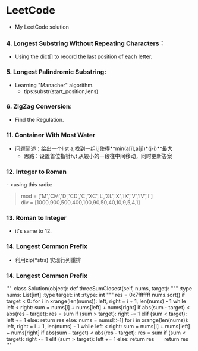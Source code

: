 # LeetCode  
- My LeetCode solution  
### 4. Longest Substring Without Repeating Characters：  
- Using the dict[] to record the last position of each letter.  
### 5. Longest Palindromic Substring:  
- Learning "Manacher" algorithm.  
  - tips:substr(start_position,lens)  
### 6. ZigZag Conversion:  
- Find the Regulation.  
### 11. Container With Most Water  
- 问题简述：给出一个list a,找到一组i,j使得**min(a[i],a[j])\*(j-i)**最大  
  - 思路：设置首位指针h,t 从较小的一段往中间移动，同时更新答案  
### 12. Integer to Roman  
- >using this radix:  
>mod = ['M','CM','D','CD','C','XC','L','XL','X','IX','V','IV','I']<br>
div = [1000,900,500,400,100,90,50,40,10,9,5,4,1]  
### 13. Roman to Integer
- it's same to 12.
### 14. Longest Common Prefix  
- 利用zip(\*strs) 实现行列重排  
### 14. Longest Common Prefix  
''' 
class Solution(object):
    def threeSumClosest(self, nums, target):
        """
        :type nums: List[int]
        :type target: int
        :rtype: int
        """
        res = 0x7fffffff
        nums.sort()
        if target < 0:
            for i in xrange(len(nums)):
                left, right = i + 1, len(nums) - 1
                while left < right:
                    sum = nums[i] + nums[left] + nums[right]
                    if abs(sum - target) < abs(res - target): res = sum
                    if (sum > target):
                        right -= 1
                    elif (sum < target):
                        left += 1
                    else:
                        return res
        else:
            nums = nums[::-1]
            for i in xrange(len(nums)):
                left, right = i + 1, len(nums) - 1
                while left < right:
                    sum = nums[i] + nums[left] + nums[right]
                    if abs(sum - target) < abs(res - target): res = sum
                    if (sum < target):
                        right -= 1
                    elif (sum > target):
                        left += 1
                    else:
                        return res
        return res
'''
        
 

